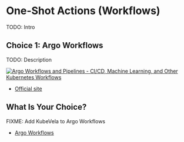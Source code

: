 # One-Shot Actions (Workflows)

TODO: Intro

## Choice 1: Argo Workflows

TODO: Description

[![Argo Workflows and Pipelines - CI/CD, Machine Learning, and Other Kubernetes Workflows](https://img.youtube.com/vi/UMaivwrAyTA/0.jpg)](https://youtu.be/UMaivwrAyTA)
* [Official site](https://argoproj.github.io/workflows)

## What Is Your Choice?

FIXME: Add KubeVela to Argo Workflows

* [Argo Workflows](argo-workflows.md)
